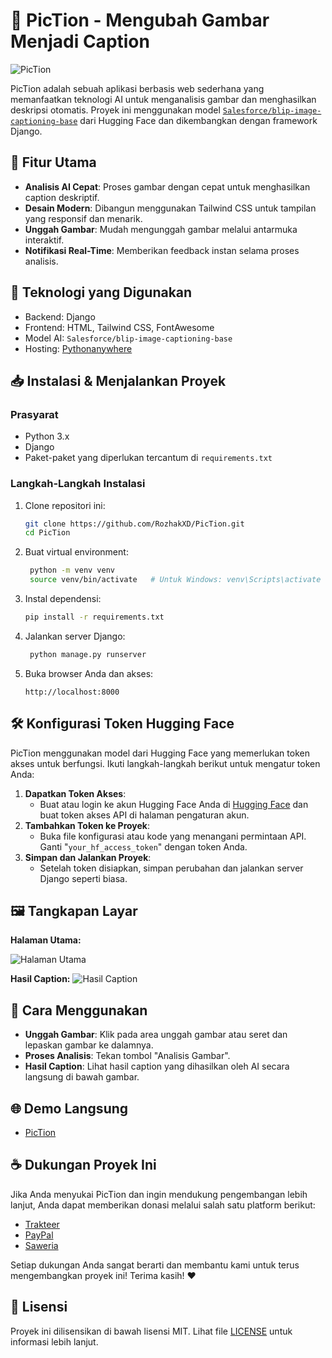 # 📸 PicTion - Mengubah Gambar Menjadi Caption
![PicTion](https://github.com/user-attachments/assets/2ec805f2-41a5-4e34-80b0-84d6872a23f8)

PicTion adalah sebuah aplikasi berbasis web sederhana yang memanfaatkan teknologi AI untuk menganalisis gambar dan menghasilkan deskripsi otomatis. Proyek ini menggunakan model [`Salesforce/blip-image-captioning-base`](https://huggingface.co/Salesforce/blip-image-captioning-base) dari Hugging Face dan dikembangkan dengan framework Django.

## 🚀 Fitur Utama
- **Analisis AI Cepat**: Proses gambar dengan cepat untuk menghasilkan caption deskriptif.
- **Desain Modern**: Dibangun menggunakan Tailwind CSS untuk tampilan yang responsif dan menarik.
- **Unggah Gambar**: Mudah mengunggah gambar melalui antarmuka interaktif.
- **Notifikasi Real-Time**: Memberikan feedback instan selama proses analisis.

## 📂 Teknologi yang Digunakan
- Backend: Django
- Frontend: HTML, Tailwind CSS, FontAwesome
- Model AI: `Salesforce/blip-image-captioning-base`
- Hosting: [Pythonanywhere](https://www.pythonanywhere.com/)

## 📥 Instalasi & Menjalankan Proyek
### Prasyarat
- Python 3.x
- Django
- Paket-paket yang diperlukan tercantum di `requirements.txt`

### Langkah-Langkah Instalasi
1. Clone repositori ini:
    ```bash
    git clone https://github.com/RozhakXD/PicTion.git
    cd PicTion
    ```
2. Buat virtual environment:
   ```bash
    python -m venv venv
    source venv/bin/activate   # Untuk Windows: venv\Scripts\activate
   ```
3. Instal dependensi:
   ```bash
   pip install -r requirements.txt
   ```
4. Jalankan server Django:
   ```bash
    python manage.py runserver
   ```
5. Buka browser Anda dan akses:
   ```
   http://localhost:8000
   ```

## 🛠️ Konfigurasi Token Hugging Face
PicTion menggunakan model dari Hugging Face yang memerlukan token akses untuk berfungsi. Ikuti langkah-langkah berikut untuk mengatur token Anda:

1. **Dapatkan Token Akses**:
    - Buat atau login ke akun Hugging Face Anda di [Hugging Face](https://huggingface.co/) dan buat token akses API di halaman pengaturan akun.
2. **Tambahkan Token ke Proyek**:
    - Buka file konfigurasi atau kode yang menangani permintaan API. Ganti "`your_hf_access_token`" dengan token Anda.
3. **Simpan dan Jalankan Proyek**:
    - Setelah token disiapkan, simpan perubahan dan jalankan server Django seperti biasa.

## 🖼️ Tangkapan Layar
**Halaman Utama:**

![Halaman Utama](https://github.com/user-attachments/assets/ed8c6de8-6bed-4d6a-8973-b2425629671d)

**Hasil Caption:**
![Hasil Caption](https://github.com/user-attachments/assets/e3ffd23f-63f7-4900-89ed-33a4d181e4f5)

## 📖 Cara Menggunakan
- **Unggah Gambar**: Klik pada area unggah gambar atau seret dan lepaskan gambar ke dalamnya.
- **Proses Analisis**: Tekan tombol "Analisis Gambar".
- **Hasil Caption**: Lihat hasil caption yang dihasilkan oleh AI secara langsung di bawah gambar.

## 🌐 Demo Langsung
- [PicTion](https://piction.pythonanywhere.com/?)

## ☕ Dukungan Proyek Ini
Jika Anda menyukai PicTion dan ingin mendukung pengembangan lebih lanjut, Anda dapat memberikan donasi melalui salah satu platform berikut:

- [Trakteer](https://trakteer.id/rozhak_official/tip)
- [PayPal](https://paypal.me/rozhak9)
- [Saweria](https://saweria.co/rozhak9)

Setiap dukungan Anda sangat berarti dan membantu kami untuk terus mengembangkan proyek ini! Terima kasih! ❤️

## 📝 Lisensi
Proyek ini dilisensikan di bawah lisensi MIT. Lihat file [LICENSE](https://github.com/RozhakXD/PicTion/blob/main/LICENSE) untuk informasi lebih lanjut.
